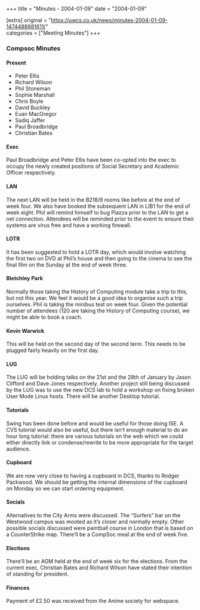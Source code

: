 +++
title = "Minutes - 2004-01-09"
date = "2004-01-09"

[extra]
original = "https://uwcs.co.uk/news/minutes-2004-01-09-1474488881611/"    
categories = ["Meeting Minutes"]
+++

### Compsoc Minutes

#### Present

  - Peter Ellis
  - Richard Wilson
  - Phil Stoneman
  - Sophie Marshall
  - Chris Boyle
  - David Buckley
  - Euan MacGregor
  - Sadiq Jaffer
  - Paul Broadbridge
  - Christian Bates

#### Exec

Paul Broadbridge and Peter Ellis have been co-opted into the exec to occupy the newly created positions of Social Secretary and Academic Officer respectively.

#### LAN

The next LAN will be held in the B218/9 rooms like before at the end of week four. We also have booked the subsequent LAN in LIB1 for the end of week eight. Phil will remind himself to bug Piazza prior to the LAN to get a net connection. Attendees will be reminded prior to the event to ensure their systems are virus free and have a working firewall.

#### LOTR

It has been suggested to hold a LOTR day, which would involve watching the first two on DVD at Phil’s house and then going to the cinema to see the final film on the Sunday at the end of week three.

#### Bletchley Park

Normally those taking the History of Computing module take a trip to this, but not this year. We feel it would be a good idea to organise such a trip ourselves. Phil is taking the minibus test on week four. Given the potential number of attendees (120 are taking the History of Computing course), we might be able to book a coach.

#### Kevin Warwick

This will be held on the second day of the second term. This needs to be plugged fairly heavily on the first day.

#### LUG

The LUG will be holding talks on the 21st and the 28th of January by Jason Clifford and Dave Jones respectively. Another project still being discussed by the LUG was to use the new DCS lab to hold a workshop on fixing broken User Mode Linux hosts. There will be another Desktop tutorial.

#### Tutorials

Swing has been done before and would be useful for those doing ISE. A CVS tutorial would also be useful, but there isn’t enough material to do an hour long tutorial: there are various tutorials on the web which we could either directly link or condense/rewrite to be more appropriate for the target audience.

#### Cupboard

We are now very close to having a cupboard in DCS, thanks to Rodger Packwood. We should be getting the internal dimensions of the cupboard on Monday so we can start ordering equipment.

#### Socials

Alternatives to the City Arms were discussed. The “Surfers” bar on the Westwood campus was mooted as it’s closer and normally empty. Other possible socials discussed were paintball course in London that is based on a CounterStrike map. There’ll be a CompSoc meal at the end of week five.

#### Elections

There’ll be an AGM held at the end of week six for the elections. From the current exec, Christian Bates and Richard Wilson have stated their intention of standing for president.

#### Finances

Payment of £2.50 was received from the Anime society for webspace.

